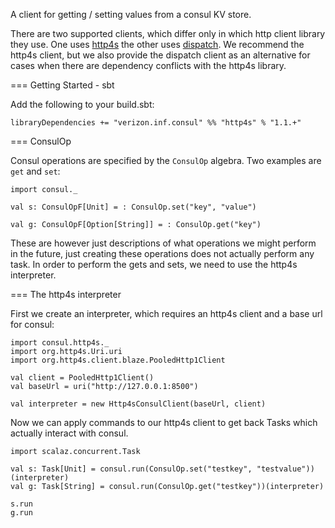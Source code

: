 A client for getting / setting values from a consul KV store.

There are two supported clients, which differ only in which http
client library they use. One uses [http4s](http://http4s.org) the
other uses
[dispatch](http://dispatch.databinder.net/Dispatch.html). We recommend
the http4s client, but we also provide the dispatch client as an
alternative for cases when there are dependency conflicts with the
http4s library.

=== Getting Started - sbt

Add the following to your build.sbt:

    libraryDependencies += "verizon.inf.consul" %% "http4s" % "1.1.+"

=== ConsulOp

Consul operations are specified by the `ConsulOp` algebra.  Two
examples are `get` and `set`:

    import consul._

	val s: ConsulOpF[Unit] = : ConsulOp.set("key", "value")

	val g: ConsulOpF[Option[String]] = : ConsulOp.get("key")

These are however just descriptions of what operations we might
perform in the future, just creating these operations does not
actually perform any task. In order to perform the gets and sets, we
need to use the http4s interpreter.


=== The http4s interpreter

First we create an interpreter, which requires an http4s client and
a base url for consul:

    import consul.http4s._
    import org.http4s.Uri.uri
    import org.http4s.client.blaze.PooledHttp1Client

	val client = PooledHttp1Client()
	val baseUrl = uri("http://127.0.0.1:8500")

	val interpreter = new Http4sConsulClient(baseUrl, client)

Now we can apply commands to our http4s client to get back Tasks
which actually interact with consul.

	import scalaz.concurrent.Task
	
	val s: Task[Unit] = consul.run(ConsulOp.set("testkey", "testvalue"))(interpreter)
    val g: Task[String] = consul.run(ConsulOp.get("testkey"))(interpreter)

    s.run
    g.run


